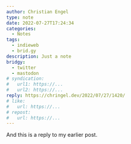 ```yaml
---
author: Christian Engel
type: note
date: 2022-07-27T17:24:34
categories:
  - Notes
tags:
  - indieweb
  - brid.gy
description: Just a note
bridgy:
  - twitter
  - mastodon
# syndication:
#   url1: https://...
#   url2: https://...
reply: https://chringel.dev/2022/07/27/1420/
# like:
#   url: https://...
# repost:
#   url: https://...
---
```


And this is a reply to my earlier post.
